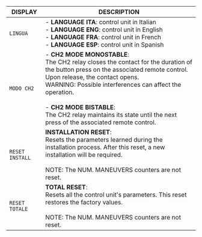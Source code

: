 | DISPLAY | DESCRIPTION |
| --- | --- |
| `LINGUA` | - **LANGUAGE ITA**: control unit in Italian<br>- **LANGUAGE ENG**: control unit in English<br>- **LANGUAGE FRA**: control unit in French<br>- **LANGUAGE ESP**: control unit in Spanish |
| `MODO CH2` | - **CH2 MODE MONOSTABLE**:<br> The CH2 relay closes the contact for the duration of the button press on the associated remote control. Upon release, the contact opens.<br> WARNING: Possible interferences can affect the operation.<br><br>- **CH2 MODE BISTABLE**: <br>The CH2 relay maintains its state until the next press of the associated remote control. |
| `RESET INSTALL` | **INSTALLATION RESET**: <br>Resets the parameters learned during the installation process. After this reset, a new installation will be required.<br><br>NOTE: The NUM. MANEUVERS counters are not reset. |
| `RESET TOTALE` | **TOTAL RESET**:<br> Resets all the control unit's parameters. This reset restores the factory values.<br><br>NOTE: The NUM. MANEUVERS counters are not reset. |
